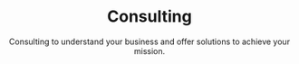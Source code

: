 ---
sort_key: 2
layout: "category"
title: "Consulting"
heading: "Consulting"
subtitle: "Consulting to understand your business and offer solutions to achieve your mission."
---